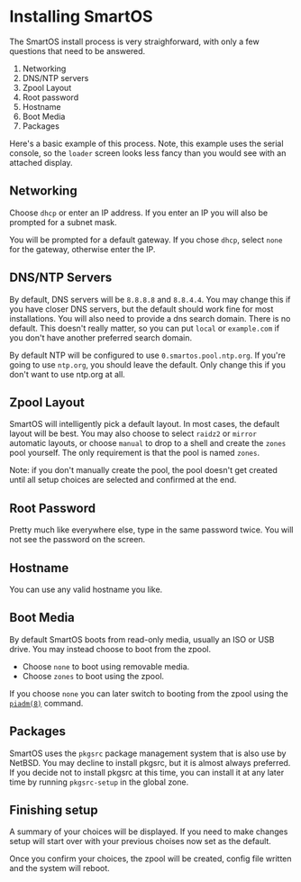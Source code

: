 # Installing SmartOS

The SmartOS install process is very straighforward, with only a few questions
that need to be answered.

1. Networking
2. DNS/NTP servers
3. Zpool Layout
4. Root password
5. Hostname
6. Boot Media
7. Packages

Here's a basic example of this process. Note, this example uses the serial
console, so the `loader` screen looks less fancy than you would see with an
attached display.

<!-- markdownlint-disable no-inline-html -->
<script id="asciicast-bqSpbAEbcdGhCs3FiO55WtZbr"
  src="https://asciinema.org/a/bqSpbAEbcdGhCs3FiO55WtZbr.js" async></script>
<!-- markdownlint-enable no-inline-html -->

## Networking

Choose `dhcp` or enter an IP address. If you enter an IP you will also be
prompted for a subnet mask.

You will be prompted for a default gateway. If you chose `dhcp`, select
`none` for the gateway, otherwise enter the IP.

## DNS/NTP Servers

By default, DNS servers will be `8.8.8.8` and `8.8.4.4`. You may change this if
you have closer DNS servers, but the default should work fine for most
installations. You will also need to provide a dns search domain. There is no
default. This doesn't really matter, so you can put `local` or `example.com` if
you don't have another preferred search domain.

By default NTP will be configured to use `0.smartos.pool.ntp.org`. If you're
going to use `ntp.org`, you should leave the default. Only change this if you
don't want to use ntp.org at all.

## Zpool Layout

SmartOS will intelligently pick a default layout. In most cases, the default
layout will be best. You may also choose to select `raidz2` or `mirror`
automatic layouts, or choose `manual` to drop to a shell and create the `zones`
pool yourself. The only requirement is that the pool is named `zones`.

Note: if you don't manually create the pool, the pool doesn't get created until
all setup choices are selected and confirmed at the end.

## Root Password

Pretty much like everywhere else, type in the same password twice. You will not
see the password on the screen.

## Hostname

You can use any valid hostname you like.

## Boot Media

By default SmartOS boots from read-only media, usually an ISO or USB drive.
You may instead choose to boot from the zpool.

* Choose `none` to boot using removable media.
* Choose `zones` to boot using the zpool.

If you choose `none` you can later switch to booting from the zpool using
the [`piadm(8)`][man-piadm] command.

[man-piadm]: https://smartos.org/man/8/piadm

## Packages

SmartOS uses the `pkgsrc` package management system that is also use by
NetBSD. You may decline to install pkgsrc, but it is almost always preferred.
If you decide not to install pkgsrc at this time, you can install it at any
later time by running `pkgsrc-setup` in the global zone.

## Finishing setup

A summary of your choices will be displayed. If you need to make changes setup
will start over with your previous choises now set as the default.

Once you confirm your choices, the zpool will be created, config file written
and the system will reboot.
